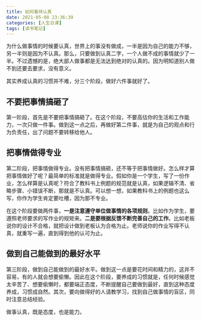 ```yaml
---
title: 如何看待认真
date: 2021-05-08 23:36:39
categories: [人生日课]
tags: [读书笔记]
---
```



为什么做事情的时候要认真，世界上的事没有做成，一半是因为自己的能力不够，另一半则是因为不认真。那么，只要做到认真二字，一个人做不成的事情就少了一半。不过遗憾的是，绝大部人做事都是无法达到绝对的认真的。因为明知道别人做不到还要去要求，没有意义。

<!-- more -->

其实养成认真的习惯并不难，分三个阶段，做好六件事就好了。

## 不要把事情搞砸了

第一阶段，首先是不要把事情搞砸了。在这个阶段，不要高估你的生活和工作能力，一次只做一件事。做到这一点之后，再做好第二件事，就是为自己的观点和行为负责任，出了问题不要转移给他人。

## 把事情做得专业

第二阶段，把事情做得专业。没有把事情搞砸，还不等于把事情做好。怎么样才算把事情做好了呢？最简单的标准就是做得专业。假如你是一个学生，写了一份作业，怎么样算是认真呢？符合了教科书上例题的规范就是认真，如果逻辑不清、省略步骤、小错误不断，那就是不认真。可以想一想，如果教科书上的例题也这么写，你作为学生肯定要吐槽，因为那不专业。

在这个阶段要做两件事，**一是注意遵守单位做事情的各项规则**。比如作为学生，要遵照老师要求的写作业的规矩来。**二是要根据反馈不断完善自己的工作**。比如老板说你的设计不合格，就把设计做到老板认为合格为止。老师说你的作业写得不认真，就重写一遍，直到得到他的认可为止。

## 做到自己能做到的最好水平

第三阶段，做到自己能做到的最好水平。做到这一点是要花时间和精力的，这并不容易，有的人就会想要偷懒。因此在这个阶段，要养成的习惯就是，任何时候感觉太辛苦了、想要偷懒时，都要端正态度，不断提醒自己要做到最好，直到这种态度养成，习惯成自然。其次，要向做得好的人请教学习，找到自己做事情的盲区，同时注意总结经验。

做事认真，既是态度，也是能力。
